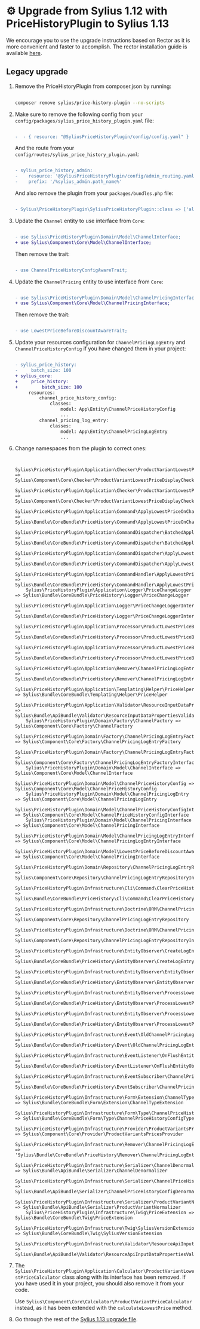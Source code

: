⚙️ Upgrade from Sylius 1.12 with PriceHistoryPlugin to Sylius 1.13
==================================================================

We encourage you to use the upgrade instructions based on Rector as it is more convenient and faster to accomplish.
The rector installation guide is available [here](UPGRADE-FROM-1.12-WITH-PRICE-HISTORY-PLUGIN-TO-1.13.md).

Legacy upgrade
--------------

1. Remove the PriceHistoryPlugin from composer.json by running:

    ```bash
  
    composer remove sylius/price-history-plugin --no-scripts

    ```

1. Make sure to remove the following config from your `config/packages/sylius_price_history_plugin.yaml` file:

    ```diff

    -  - { resource: "@SyliusPriceHistoryPlugin/config/config.yaml" }

    ```

   And the route from your `config/routes/sylius_price_history_plugin.yaml`:

    ```diff

    - sylius_price_history_admin:
    -    resource: '@SyliusPriceHistoryPlugin/config/admin_routing.yaml'
    -    prefix: '/%sylius_admin.path_name%'

    ```

   And also remove the plugin from your `packages/bundles.php` file:

    ```diff

    - Sylius\PriceHistoryPlugin\SyliusPriceHistoryPlugin::class => ['all' => true],

    ```

1. Update the `Channel` entity to use interface from `Core`:

    ```diff

    - use Sylius\PriceHistoryPlugin\Domain\Model\ChannelInterface;
    + use Sylius\Component\Core\Model\ChannelInterface;

    ```

   Then remove the trait:

    ```diff

    - use ChannelPriceHistoryConfigAwareTrait;

    ```

1. Update the `ChannelPricing` entity to use interface from `Core`:

    ```diff

    - use Sylius\PriceHistoryPlugin\Domain\Model\ChannelPricingInterface;
    + use Sylius\Component\Core\Model\ChannelPricingInterface;

    ```
   Then remove the trait:

    ```diff

    - use LowestPriceBeforeDiscountAwareTrait;

    ```

1. Update your resources configuration for `ChannelPricingLogEntry` and `ChannelPriceHistoryConfig` if you have changed them in your project:

    ```diff

    - sylius_price_history:
    -     batch_size: 100
    + sylius_core:
    +     price_history:
    +         batch_size: 100
         resources:
             channel_price_history_config:
                 classes:
                     model: App\Entity\ChannelPriceHistoryConfig
                     ...
             channel_pricing_log_entry:
                 classes:
                     model: App\Entity\ChannelPricingLogEntry
                     ...

    ```

1. Change namespaces from the plugin to correct ones:

    ```

        Sylius\PriceHistoryPlugin\Application\Checker\ProductVariantLowestPriceDisplayChecker => Sylius\Component\Core\Checker\ProductVariantLowestPriceDisplayChecker 
        Sylius\PriceHistoryPlugin\Application\Checker\ProductVariantLowestPriceDisplayCheckerInterface => Sylius\Component\Core\Checker\ProductVariantLowestPriceDisplayCheckerInterface 
        Sylius\PriceHistoryPlugin\Application\Command\ApplyLowestPriceOnChannelPricings => Sylius\Bundle\CoreBundle\PriceHistory\Command\ApplyLowestPriceOnChannelPricings 
        Sylius\PriceHistoryPlugin\Application\CommandDispatcher\BatchedApplyLowestPriceOnChannelPricingsCommandDispatcher => Sylius\Bundle\CoreBundle\PriceHistory\CommandDispatcher\BatchedApplyLowestPriceOnChannelPricingsCommandDispatcher 
        Sylius\PriceHistoryPlugin\Application\CommandDispatcher\ApplyLowestPriceOnChannelPricingsCommandDispatcherInterface => Sylius\Bundle\CoreBundle\PriceHistory\CommandDispatcher\ApplyLowestPriceOnChannelPricingsCommandDispatcherInterface 
        Sylius\PriceHistoryPlugin\Application\CommandHandler\ApplyLowestPriceOnChannelPricingsHandler => Sylius\Bundle\CoreBundle\PriceHistory\CommandHandler\ApplyLowestPriceOnChannelPricingsHandler
        Sylius\PriceHistoryPlugin\Application\Logger\PriceChangeLogger => Sylius\Bundle\CoreBundle\PriceHistory\Logger\PriceChangeLogger 
        Sylius\PriceHistoryPlugin\Application\Logger\PriceChangeLoggerInterface => Sylius\Bundle\CoreBundle\PriceHistory\Logger\PriceChangeLoggerInterface 
        Sylius\PriceHistoryPlugin\Application\Processor\ProductLowestPriceBeforeDiscountProcessor => Sylius\Bundle\CoreBundle\PriceHistory\Processor\ProductLowestPriceBeforeDiscountProcessor 
        Sylius\PriceHistoryPlugin\Application\Processor\ProductLowestPriceBeforeDiscountProcessorInterface => Sylius\Bundle\CoreBundle\PriceHistory\Processor\ProductLowestPriceBeforeDiscountProcessorInterface 
        Sylius\PriceHistoryPlugin\Application\Remover\ChannelPricingLogEntriesRemoverInterface => Sylius\Bundle\CoreBundle\PriceHistory\Remover\ChannelPricingLogEntriesRemoverInterface 
        Sylius\PriceHistoryPlugin\Application\Templating\Helper\PriceHelper => Sylius\Bundle\CoreBundle\Templating\Helper\PriceHelper 
        Sylius\PriceHistoryPlugin\Application\Validator\ResourceInputDataPropertiesValidatorInterface => Sylius\Bundle\ApiBundle\Validator\ResourceInputDataPropertiesValidatorInterface 
        Sylius\PriceHistoryPlugin\Domain\Factory\ChannelFactory => Sylius\Component\Core\Factory\ChannelFactory 
        Sylius\PriceHistoryPlugin\Domain\Factory\ChannelPricingLogEntryFactory => Sylius\Component\Core\Factory\ChannelPricingLogEntryFactory 
        Sylius\PriceHistoryPlugin\Domain\Factory\ChannelPricingLogEntryFactoryInterface => Sylius\Component\Core\Factory\ChannelPricingLogEntryFactoryInterface 
        Sylius\PriceHistoryPlugin\Domain\Model\ChannelInterface => Sylius\Component\Core\Model\ChannelInterface 
        Sylius\PriceHistoryPlugin\Domain\Model\ChannelPriceHistoryConfig => Sylius\Component\Core\Model\ChannelPriceHistoryConfig 
        Sylius\PriceHistoryPlugin\Domain\Model\ChannelPricingLogEntry => Sylius\Component\Core\Model\ChannelPricingLogEntry 
        Sylius\PriceHistoryPlugin\Domain\Model\ChannelPriceHistoryConfigInterface => Sylius\Component\Core\Model\ChannelPriceHistoryConfigInterface 
        Sylius\PriceHistoryPlugin\Domain\Model\ChannelPricingInterface => Sylius\Component\Core\Model\ChannelPricingInterface 
        Sylius\PriceHistoryPlugin\Domain\Model\ChannelPricingLogEntryInterface => Sylius\Component\Core\Model\ChannelPricingLogEntryInterface 
        Sylius\PriceHistoryPlugin\Domain\Model\LowestPriceBeforeDiscountAwareInterface => Sylius\Component\Core\Model\ChannelPricingInterface 
        Sylius\PriceHistoryPlugin\Domain\Repository\ChannelPricingLogEntryRepositoryInterface => Sylius\Component\Core\Repository\ChannelPricingLogEntryRepositoryInterface 
        Sylius\PriceHistoryPlugin\Infrastructure\Cli\Command\ClearPriceHistoryCommand => Sylius\Bundle\CoreBundle\PriceHistory\Cli\Command\ClearPriceHistoryCommand
        Sylius\PriceHistoryPlugin\Infrastructure\Doctrine\ORM\ChannelPricingLogEntryRepository => Sylius\Component\Core\Repository\ChannelPricingLogEntryRepository 
        Sylius\PriceHistoryPlugin\Infrastructure\Doctrine\ORM\ChannelPricingLogEntryRepositoryInterface => Sylius\Component\Core\Repository\ChannelPricingLogEntryRepositoryInterface 
        Sylius\PriceHistoryPlugin\Infrastructure\EntityObserver\CreateLogEntryOnPriceChangeObserver => Sylius\Bundle\CoreBundle\PriceHistory\EntityObserver\CreateLogEntryOnPriceChangeObserver 
        Sylius\PriceHistoryPlugin\Infrastructure\EntityObserver\EntityObserverInterface => Sylius\Bundle\CoreBundle\PriceHistory\EntityObserver\EntityObserverInterface 
        Sylius\PriceHistoryPlugin\Infrastructure\EntityObserver\ProcessLowestPricesOnChannelChangeObserver => Sylius\Bundle\CoreBundle\PriceHistory\EntityObserver\ProcessLowestPricesOnChannelChangeObserver 
        Sylius\PriceHistoryPlugin\Infrastructure\EntityObserver\ProcessLowestPricesOnChannelPriceHistoryConfigChangeObserver => Sylius\Bundle\CoreBundle\PriceHistory\EntityObserver\ProcessLowestPricesOnChannelPriceHistoryConfigChangeObserver 
        Sylius\PriceHistoryPlugin\Infrastructure\Event\OldChannelPricingLogEntriesEvents => Sylius\Bundle\CoreBundle\PriceHistory\Event\OldChannelPricingLogEntriesEvents 
        Sylius\PriceHistoryPlugin\Infrastructure\EventListener\OnFlushEntityObserverListener => Sylius\Bundle\CoreBundle\PriceHistory\EventListener\OnFlushEntityObserverListener 
        Sylius\PriceHistoryPlugin\Infrastructure\EventSubscriber\ChannelPricingLogEntryEventSubscriber => Sylius\Bundle\CoreBundle\PriceHistory\EventSubscriber\ChannelPricingLogEntryEventSubscriber 
        Sylius\PriceHistoryPlugin\Infrastructure\Form\Extension\ChannelTypeExtension => Sylius\Bundle\CoreBundle\Form\Extension\ChannelTypeExtension 
        Sylius\PriceHistoryPlugin\Infrastructure\Form\Type\ChannelPriceHistoryConfigType => Sylius\Bundle\CoreBundle\Form\Type\ChannelPriceHistoryConfigType 
        Sylius\PriceHistoryPlugin\Infrastructure\Provider\ProductVariantsPricesProvider => Sylius\Component\Core\Provider\ProductVariantsPricesProvider 
        Sylius\PriceHistoryPlugin\Infrastructure\Remover\ChannelPricingLogEntriesRemover' => 'Sylius\Bundle\CoreBundle\PriceHistory\Remover\ChannelPricingLogEntriesRemover' 
        Sylius\PriceHistoryPlugin\Infrastructure\Serializer\ChannelDenormalizer => Sylius\Bundle\ApiBundle\Serializer\ChannelDenormalizer 
        Sylius\PriceHistoryPlugin\Infrastructure\Serializer\ChannelPriceHistoryConfigDenormalizer => Sylius\Bundle\ApiBundle\Serializer\ChannelPriceHistoryConfigDenormalizer 
        Sylius\PriceHistoryPlugin\Infrastructure\Serializer\ProductVariantNormalizer => Sylius\Bundle\ApiBundle\Serializer\ProductVariantNormalizer 
        Sylius\PriceHistoryPlugin\Infrastructure\Twig\PriceExtension => Sylius\Bundle\CoreBundle\Twig\PriceExtension 
        Sylius\PriceHistoryPlugin\Infrastructure\Twig\SyliusVersionExtension => Sylius\Bundle\CoreBundle\Twig\SyliusVersionExtension 
        Sylius\PriceHistoryPlugin\Infrastructure\Validator\ResourceApiInputDataPropertiesValidator => Sylius\Bundle\ApiBundle\Validator\ResourceApiInputDataPropertiesValidator

    ```

1. The `Sylius\PriceHistoryPlugin\Application\Calculator\ProductVariantLowestPriceCalculator` class along with its interface has been removed.
   If you have used it in your project, you should also remove it from your code. 

   Use `Sylius\Component\Core\Calculator\ProductVariantPriceCalculator` instead, as it has been extended with the `calculateLowestPrice` method.

1. Go through the rest of the [Sylius 1.13 upgrade file](UPGRADE-1.13.md).
